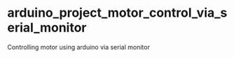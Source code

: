 # arduino_project_motor_control_via_serial_monitor
Controlling motor using arduino via serial monitor
